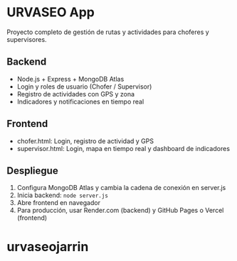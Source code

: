 # URVASEO App

Proyecto completo de gestión de rutas y actividades para choferes y supervisores.

## Backend

- Node.js + Express + MongoDB Atlas
- Login y roles de usuario (Chofer / Supervisor)
- Registro de actividades con GPS y zona
- Indicadores y notificaciones en tiempo real

## Frontend

- chofer.html: Login, registro de actividad y GPS
- supervisor.html: Login, mapa en tiempo real y dashboard de indicadores

## Despliegue

1. Configura MongoDB Atlas y cambia la cadena de conexión en server.js
2. Inicia backend: `node server.js`
3. Abre frontend en navegador
4. Para producción, usar Render.com (backend) y GitHub Pages o Vercel (frontend)
# urvaseojarrin
